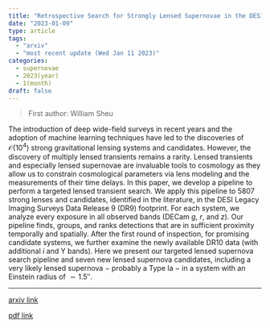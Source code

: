 ```yaml
---
title: "Retrospective Search for Strongly Lensed Supernovae in the DESI Legacy Imaging Surveys"
date: "2023-01-09"
type: article
tags:
  - "arxiv"
  - "most recent update (Wed Jan 11 2023)"
categories:
  - supernovae
  - 2023(year)
  - 1(month)
draft: false
---
```


> First author: William Sheu

 The introduction of deep wide-field surveys in recent years and the adoption
of machine learning techniques have led to the discoveries of
$\mathcal{O}(10^4)$ strong gravitational lensing systems and candidates.
However, the discovery of multiply lensed transients remains a rarity. Lensed
transients and especially lensed supernovae are invaluable tools to cosmology
as they allow us to constrain cosmological parameters via lens modeling and the
measurements of their time delays. In this paper, we develop a pipeline to
perform a targeted lensed transient search. We apply this pipeline to 5807
strong lenses and candidates, identified in the literature, in the DESI Legacy
Imaging Surveys Data Release 9 (DR9) footprint. For each system, we analyze
every exposure in all observed bands (DECam $g$, $r$, and $z$). Our pipeline
finds, groups, and ranks detections that are in sufficient proximity temporally
and spatially. After the first round of inspection, for promising candidate
systems, we further examine the newly available DR10 data (with additional $i$
and $\textrm{Y}$ bands). Here we present our targeted lensed supernova search
pipeline and seven new lensed supernova candidates, including a very likely
lensed supernova $-$ probably a Type Ia $-$ in a system with an Einstein radius
of $\sim 1.5''$.

---
[arxiv link](http://arxiv.org/abs/2301.03578v1)

[pdf link](http://arxiv.org/pdf/2301.03578v1)
